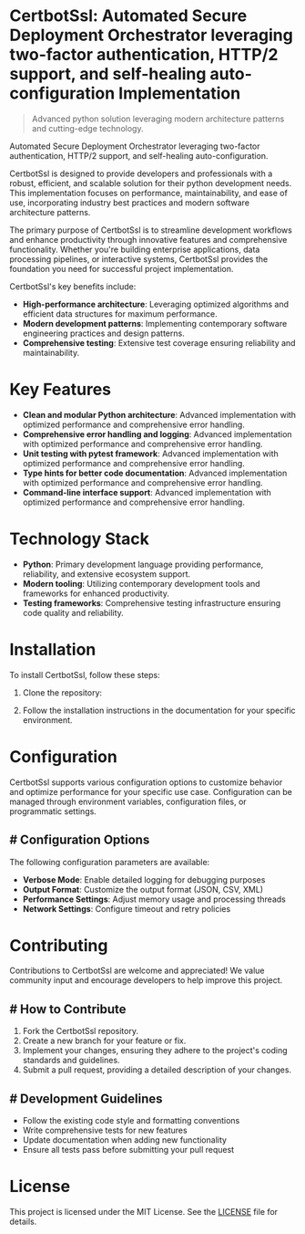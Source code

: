 <!-- fallback_CertbotSsl_20251001190435_52986 -->

# CertbotSsl: Automated Secure Deployment Orchestrator leveraging two-factor authentication, HTTP/2 support, and self-healing auto-configuration Implementation
> Advanced python solution leveraging modern architecture patterns and cutting-edge technology.

Automated Secure Deployment Orchestrator leveraging two-factor authentication, HTTP/2 support, and self-healing auto-configuration.

CertbotSsl is designed to provide developers and professionals with a robust, efficient, and scalable solution for their python development needs. This implementation focuses on performance, maintainability, and ease of use, incorporating industry best practices and modern software architecture patterns.

The primary purpose of CertbotSsl is to streamline development workflows and enhance productivity through innovative features and comprehensive functionality. Whether you're building enterprise applications, data processing pipelines, or interactive systems, CertbotSsl provides the foundation you need for successful project implementation.

CertbotSsl's key benefits include:

* **High-performance architecture**: Leveraging optimized algorithms and efficient data structures for maximum performance.
* **Modern development patterns**: Implementing contemporary software engineering practices and design patterns.
* **Comprehensive testing**: Extensive test coverage ensuring reliability and maintainability.

# Key Features

* **Clean and modular Python architecture**: Advanced implementation with optimized performance and comprehensive error handling.
* **Comprehensive error handling and logging**: Advanced implementation with optimized performance and comprehensive error handling.
* **Unit testing with pytest framework**: Advanced implementation with optimized performance and comprehensive error handling.
* **Type hints for better code documentation**: Advanced implementation with optimized performance and comprehensive error handling.
* **Command-line interface support**: Advanced implementation with optimized performance and comprehensive error handling.

# Technology Stack

* **Python**: Primary development language providing performance, reliability, and extensive ecosystem support.
* **Modern tooling**: Utilizing contemporary development tools and frameworks for enhanced productivity.
* **Testing frameworks**: Comprehensive testing infrastructure ensuring code quality and reliability.

# Installation

To install CertbotSsl, follow these steps:

1. Clone the repository:


2. Follow the installation instructions in the documentation for your specific environment.

# Configuration

CertbotSsl supports various configuration options to customize behavior and optimize performance for your specific use case. Configuration can be managed through environment variables, configuration files, or programmatic settings.

## # Configuration Options

The following configuration parameters are available:

* **Verbose Mode**: Enable detailed logging for debugging purposes
* **Output Format**: Customize the output format (JSON, CSV, XML)
* **Performance Settings**: Adjust memory usage and processing threads
* **Network Settings**: Configure timeout and retry policies

# Contributing

Contributions to CertbotSsl are welcome and appreciated! We value community input and encourage developers to help improve this project.

## # How to Contribute

1. Fork the CertbotSsl repository.
2. Create a new branch for your feature or fix.
3. Implement your changes, ensuring they adhere to the project's coding standards and guidelines.
4. Submit a pull request, providing a detailed description of your changes.

## # Development Guidelines

* Follow the existing code style and formatting conventions
* Write comprehensive tests for new features
* Update documentation when adding new functionality
* Ensure all tests pass before submitting your pull request

# License

This project is licensed under the MIT License. See the [LICENSE](https://github.com/weiquan98/CertbotSsl/blob/main/LICENSE) file for details.
